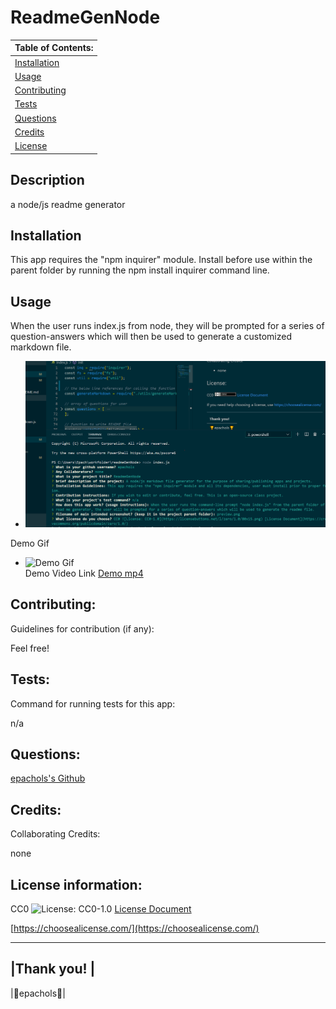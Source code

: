 # ReadmeGenNode

  |      Table of Contents:       |
  |-------------------------------|
  | [Installation](#installation) |
  |      [Usage](#usage)          |
  | [Contributing](#contributing) |
  |     [Tests](#tests)           |
  |    [Questions](#questions)    |
  |    [Credits](#credits)        |
  |     [License](#license)       |
  
  ## Description
  
 a node/js readme generator
  
  ## Installation
  
 This app requires the "npm inquirer" module. Install before use within the parent folder by running the npm install inquirer command line.
  
  
  ## Usage 
  

  When the user runs index.js from node, they will be prompted for a series of question-answers which will then be used to generate a customized markdown file. 

  - ![Preview](preview.png)
 
  Demo Gif
  - ![Demo Gif](demo.gif)  
  Demo Video Link
  [Demo mp4](demo.mp4)
  ## Contributing:
   
 Guidelines for contribution (if any): 

   Feel free!  
  
  
  ## Tests:
  Command for running tests for this app:
  
 n/a
  
  
  ## Questions:
  [epachols's Github](https://github.com/epachols/)
  
  
  ## Credits:
   Collaborating Credits:
  
 none
  
  ## License information:
  
 
  CC0 ![License: CC0-1.0](https://licensebuttons.net/l/zero/1.0/80x15.png) [License Document](https://creativecommons.org/publicdomain/zero/1.0/)
  
  [https://choosealicense.com/](https://choosealicense.com/)
  
  ---
  
  |Thank you!         |
  --------------------
  |&#x1F981;epachols&#x1F981;|
  